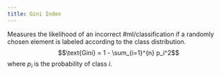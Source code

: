 ```yaml
---
title: Gini Index
---
```


Measures the likelihood of an incorrect #ml/classification if a randomly chosen element is labeled according to the class distribution.
$$\text{Gini} = 1 - \sum_{i=1}^{n} p_i^2$$
where $p_i$ is the probability of class $i$.